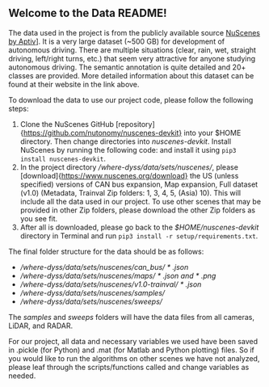 ## Welcome to the Data README!

The data used in the project is from the publicly available source [NuScenes by Aptiv](https://www.nuscenes.org)]. It is a very large dataset (~500 GB) for development of autonomous driving. There are multiple situations (clear, rain, wet, straight driving, left/right turns, etc.) that seem very attractive for anyone studying autonomous driving. The semantic annotation is quite detailed and 20+ classes are provided. More detailed information about this dataset can be found at their website in the link above.

To download the data to use our project code, please follow the following steps:
1. Clone the NuScenes GitHub [repository]{https://github.com/nutonomy/nuscenes-devkit} into your $HOME directory. Then change directories into *nuscenes-devkit*. Install NuScenes by running the following code: and install it using `pip3 install nuscenes-devkit`.
2. In the project directory */where-dyss/data/sets/nuscenes/*, please [download]{https://www.nuscenes.org/download} the US (unless specified) versions of CAN bus expansion, Map expansion, Full dataset (v1.0) (Metadata, Trainval Zip folders: 1, 3, 4, 5, (Asia) 10). This will include all the data used in our project. To use other scenes that may be provided in other Zip folders, please download the other Zip folders as you see fit.
3. After all is downloaded, please go back to the *$HOME/nuscenes-devkit* directory in Terminal and run `pip3 install -r setup/requirements.txt`.

The final folder structure for the data should be as follows:
* */where-dyss/data/sets/nuscenes/can_bus/ * .json*
* */where-dyss/data/sets/nuscenes/maps/ * .json and * .png* 
* */where-dyss/data/sets/nuscenes/v1.0-trainval/ * .json*
* */where-dyss/data/sets/nuscenes/samples/*
* */where-dyss/data/sets/nuscenes/sweeps/*

The *samples* and *sweeps* folders will have the data files from all cameras, LiDAR, and RADAR. 

For our project, all data and necessary variables we used have been saved in .pickle (for Python) and .mat (for Matlab and Python plotting) files. So if you would like to run the algorithms on other scenes we have not analyzed, please leaf through the scripts/functions called and change variables as needed.
